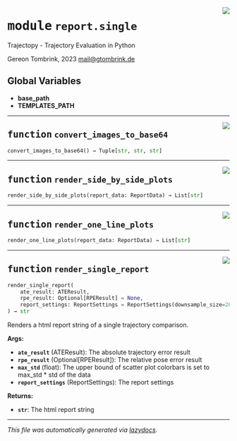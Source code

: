 <!-- markdownlint-disable -->

<a href="..\trajectopy_core\report\single.py#L0"><img align="right" style="float:right;" src="https://img.shields.io/badge/-source-cccccc?style=flat-square"></a>

# <kbd>module</kbd> `report.single`
Trajectopy - Trajectory Evaluation in Python 

Gereon Tombrink, 2023 mail@gtombrink.de 

**Global Variables**
---------------
- **base_path**
- **TEMPLATES_PATH**

---

<a href="..\trajectopy_core\report\single.py#L29"><img align="right" style="float:right;" src="https://img.shields.io/badge/-source-cccccc?style=flat-square"></a>

## <kbd>function</kbd> `convert_images_to_base64`

```python
convert_images_to_base64() → Tuple[str, str, str]
```






---

<a href="..\trajectopy_core\report\single.py#L41"><img align="right" style="float:right;" src="https://img.shields.io/badge/-source-cccccc?style=flat-square"></a>

## <kbd>function</kbd> `render_side_by_side_plots`

```python
render_side_by_side_plots(report_data: ReportData) → List[str]
```






---

<a href="..\trajectopy_core\report\single.py#L52"><img align="right" style="float:right;" src="https://img.shields.io/badge/-source-cccccc?style=flat-square"></a>

## <kbd>function</kbd> `render_one_line_plots`

```python
render_one_line_plots(report_data: ReportData) → List[str]
```






---

<a href="..\trajectopy_core\report\single.py#L81"><img align="right" style="float:right;" src="https://img.shields.io/badge/-source-cccccc?style=flat-square"></a>

## <kbd>function</kbd> `render_single_report`

```python
render_single_report(
    ate_result: ATEResult,
    rpe_result: Optional[RPEResult] = None,
    report_settings: ReportSettings = ReportSettings(downsample_size=2000, scatter_max_std=4.0, ate_unit_is_mm=False, directed_ate=True, histogram_opacity=0.7, histogram_bargap=0.1, histogram_barmode='overlay', histogram_yaxis_title='Count', plot_mode='lines+markers', scatter_mode='markers', scatter_colorscale='RdYlBu_r', scatter_axis_order='xy', scatter_marker_size=5, pos_x_name='x', pos_y_name='y', pos_z_name='z', pos_x_unit='m', pos_y_unit='m', pos_z_unit='m', rot_x_name='roll', rot_y_name='pitch', rot_z_name='yaw', rot_unit='°', single_plot_export=ExportSettings(format='png', height=450, width=800, scale=6), two_subplots_export=ExportSettings(format='png', height=540, width=800, scale=6), three_subplots_export=ExportSettings(format='png', height=750, width=800, scale=6), single_plot_height=450, two_subplots_height=540, three_subplots_height=750)
) → str
```

Renders a html report string of a single trajectory comparison. 



**Args:**
 
 - <b>`ate_result`</b> (ATEResult):  The absolute trajectory error result 
 - <b>`rpe_result`</b> (Optional[RPEResult]):  The relative pose error result 
 - <b>`max_std`</b> (float):  The upper bound of scatter plot colorbars is set to max_std * std of the data 
 - <b>`report_settings`</b> (ReportSettings):  The report settings 



**Returns:**
 
 - <b>`str`</b>:  The html report string 




---

_This file was automatically generated via [lazydocs](https://github.com/ml-tooling/lazydocs)._

